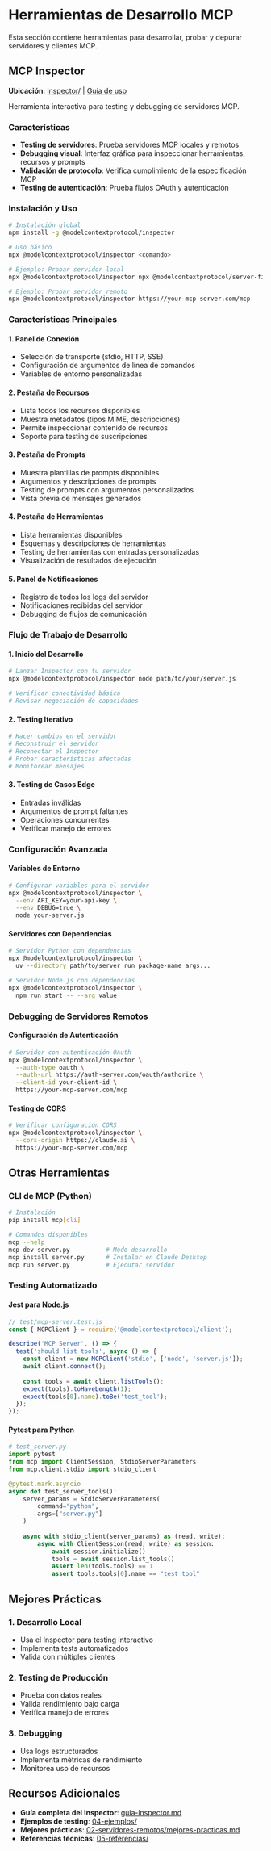 # Herramientas de Desarrollo MCP

Esta sección contiene herramientas para desarrollar, probar y depurar servidores y clientes MCP.

## MCP Inspector

**Ubicación**: [inspector/](./inspector/) | [Guía de uso](./guia-inspector.md)

Herramienta interactiva para testing y debugging de servidores MCP.

### Características

- **Testing de servidores**: Prueba servidores MCP locales y remotos
- **Debugging visual**: Interfaz gráfica para inspeccionar herramientas, recursos y prompts
- **Validación de protocolo**: Verifica cumplimiento de la especificación MCP
- **Testing de autenticación**: Prueba flujos OAuth y autenticación

### Instalación y Uso

```bash
# Instalación global
npm install -g @modelcontextprotocol/inspector

# Uso básico
npx @modelcontextprotocol/inspector <comando>

# Ejemplo: Probar servidor local
npx @modelcontextprotocol/inspector npx @modelcontextprotocol/server-filesystem /path/to/directory

# Ejemplo: Probar servidor remoto
npx @modelcontextprotocol/inspector https://your-mcp-server.com/mcp
```

### Características Principales

#### 1. Panel de Conexión
- Selección de transporte (stdio, HTTP, SSE)
- Configuración de argumentos de línea de comandos
- Variables de entorno personalizadas

#### 2. Pestaña de Recursos
- Lista todos los recursos disponibles
- Muestra metadatos (tipos MIME, descripciones)
- Permite inspeccionar contenido de recursos
- Soporte para testing de suscripciones

#### 3. Pestaña de Prompts
- Muestra plantillas de prompts disponibles
- Argumentos y descripciones de prompts
- Testing de prompts con argumentos personalizados
- Vista previa de mensajes generados

#### 4. Pestaña de Herramientas
- Lista herramientas disponibles
- Esquemas y descripciones de herramientas
- Testing de herramientas con entradas personalizadas
- Visualización de resultados de ejecución

#### 5. Panel de Notificaciones
- Registro de todos los logs del servidor
- Notificaciones recibidas del servidor
- Debugging de flujos de comunicación

### Flujo de Trabajo de Desarrollo

#### 1. Inicio del Desarrollo
```bash
# Lanzar Inspector con tu servidor
npx @modelcontextprotocol/inspector node path/to/your/server.js

# Verificar conectividad básica
# Revisar negociación de capacidades
```

#### 2. Testing Iterativo
```bash
# Hacer cambios en el servidor
# Reconstruir el servidor
# Reconectar el Inspector
# Probar características afectadas
# Monitorear mensajes
```

#### 3. Testing de Casos Edge
- Entradas inválidas
- Argumentos de prompt faltantes
- Operaciones concurrentes
- Verificar manejo de errores

### Configuración Avanzada

#### Variables de Entorno
```bash
# Configurar variables para el servidor
npx @modelcontextprotocol/inspector \
  --env API_KEY=your-api-key \
  --env DEBUG=true \
  node your-server.js
```

#### Servidores con Dependencias
```bash
# Servidor Python con dependencias
npx @modelcontextprotocol/inspector \
  uv --directory path/to/server run package-name args...

# Servidor Node.js con dependencias
npx @modelcontextprotocol/inspector \
  npm run start -- --arg value
```

### Debugging de Servidores Remotos

#### Configuración de Autenticación
```bash
# Servidor con autenticación OAuth
npx @modelcontextprotocol/inspector \
  --auth-type oauth \
  --auth-url https://auth-server.com/oauth/authorize \
  --client-id your-client-id \
  https://your-mcp-server.com/mcp
```

#### Testing de CORS
```bash
# Verificar configuración CORS
npx @modelcontextprotocol/inspector \
  --cors-origin https://claude.ai \
  https://your-mcp-server.com/mcp
```

## Otras Herramientas

### CLI de MCP (Python)
```bash
# Instalación
pip install mcp[cli]

# Comandos disponibles
mcp --help
mcp dev server.py          # Modo desarrollo
mcp install server.py      # Instalar en Claude Desktop
mcp run server.py          # Ejecutar servidor
```

### Testing Automatizado

#### Jest para Node.js
```javascript
// test/mcp-server.test.js
const { MCPClient } = require('@modelcontextprotocol/client');

describe('MCP Server', () => {
  test('should list tools', async () => {
    const client = new MCPClient('stdio', ['node', 'server.js']);
    await client.connect();
    
    const tools = await client.listTools();
    expect(tools).toHaveLength(1);
    expect(tools[0].name).toBe('test_tool');
  });
});
```

#### Pytest para Python
```python
# test_server.py
import pytest
from mcp import ClientSession, StdioServerParameters
from mcp.client.stdio import stdio_client

@pytest.mark.asyncio
async def test_server_tools():
    server_params = StdioServerParameters(
        command="python", 
        args=["server.py"]
    )
    
    async with stdio_client(server_params) as (read, write):
        async with ClientSession(read, write) as session:
            await session.initialize()
            tools = await session.list_tools()
            assert len(tools.tools) == 1
            assert tools.tools[0].name == "test_tool"
```

## Mejores Prácticas

### 1. Desarrollo Local
- Usa el Inspector para testing interactivo
- Implementa tests automatizados
- Valida con múltiples clientes

### 2. Testing de Producción
- Prueba con datos reales
- Valida rendimiento bajo carga
- Verifica manejo de errores

### 3. Debugging
- Usa logs estructurados
- Implementa métricas de rendimiento
- Monitorea uso de recursos

## Recursos Adicionales

- **Guía completa del Inspector**: [guia-inspector.md](./guia-inspector.md)
- **Ejemplos de testing**: [04-ejemplos/](../04-ejemplos/)
- **Mejores prácticas**: [02-servidores-remotos/mejores-practicas.md](../02-servidores-remotos/mejores-practicas.md)
- **Referencias técnicas**: [05-referencias/](../05-referencias/)
